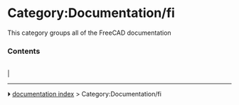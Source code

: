# Category:Documentation/fi
This category groups all of the FreeCAD documentation

### Contents

|     |     |     |
| --- | --- | --- |
|



---
⏵ [documentation index](../README.md) > Category:Documentation/fi
